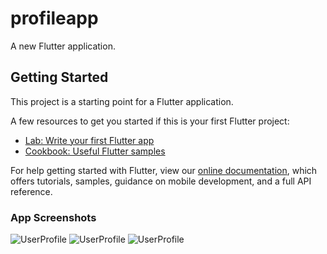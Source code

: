 # profileapp

A new Flutter application.

## Getting Started

This project is a starting point for a Flutter application.

A few resources to get you started if this is your first Flutter project:

- [Lab: Write your first Flutter app](https://flutter.dev/docs/get-started/codelab)
- [Cookbook: Useful Flutter samples](https://flutter.dev/docs/cookbook)

For help getting started with Flutter, view our
[online documentation](https://flutter.dev/docs), which offers tutorials,
samples, guidance on mobile development, and a full API reference.


### App Screenshots
![UserProfile](https://i.imgur.com/rlc1CO3.jpg?4)
![UserProfile](https://i.imgur.com/9lz2Kxf.jpg?3)
![UserProfile](https://i.imgur.com/UwbXAXl.jpg?1)
